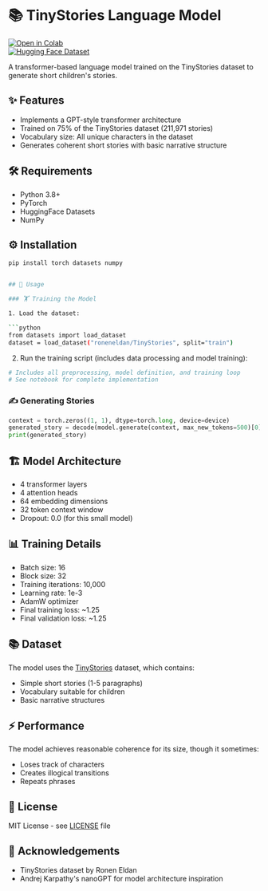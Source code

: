 # 📚 TinyStories Language Model

[![Open in Colab](https://colab.research.google.com/assets/colab-badge.svg)](https://colab.research.google.com/github/gpt_mini_implementation/GPT2_From_Scratch.ipynb)  
[![Hugging Face Dataset](https://img.shields.io/badge/dataset-TinyStories-blue)](https://huggingface.co/datasets/roneneldan/TinyStories)

A transformer-based language model trained on the TinyStories dataset to generate short children's stories.

## ✨ Features

- Implements a GPT-style transformer architecture
- Trained on 75% of the TinyStories dataset (211,971 stories)
- Vocabulary size: All unique characters in the dataset
- Generates coherent short stories with basic narrative structure

## 🛠️ Requirements

- Python 3.8+
- PyTorch
- HuggingFace Datasets
- NumPy

## ⚙️ Installation

```bash
pip install torch datasets numpy


## 🚀 Usage

### 🏋️ Training the Model

1. Load the dataset:

```python
from datasets import load_dataset
dataset = load_dataset("roneneldan/TinyStories", split="train")
```

2. Run the training script (includes data processing and model training):

```python
# Includes all preprocessing, model definition, and training loop
# See notebook for complete implementation
```

### ✍️ Generating Stories

```python
context = torch.zeros((1, 1), dtype=torch.long, device=device)
generated_story = decode(model.generate(context, max_new_tokens=500)[0].tolist())
print(generated_story)
```

## 🏗️ Model Architecture

* 4 transformer layers
* 4 attention heads
* 64 embedding dimensions
* 32 token context window
* Dropout: 0.0 (for this small model)

## 📊 Training Details

* Batch size: 16
* Block size: 32
* Training iterations: 10,000
* Learning rate: 1e-3
* AdamW optimizer
* Final training loss: \~1.25
* Final validation loss: \~1.25

## 📚 Dataset

The model uses the [TinyStories](https://huggingface.co/datasets/roneneldan/TinyStories) dataset, which contains:

* Simple short stories (1-5 paragraphs)
* Vocabulary suitable for children
* Basic narrative structures

## ⚡ Performance

The model achieves reasonable coherence for its size, though it sometimes:

* Loses track of characters
* Creates illogical transitions
* Repeats phrases

## 📄 License

MIT License - see [LICENSE](LICENSE) file

## 🙏 Acknowledgements

* TinyStories dataset by Ronen Eldan
* Andrej Karpathy's nanoGPT for model architecture inspiration

```

